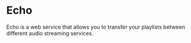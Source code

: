 # Echo
Echo is a web service that allows you to transfer your playlists between different audio streaming services.
